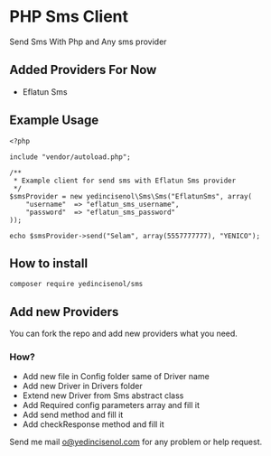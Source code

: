 # PHP Sms Client

Send Sms With Php and Any sms provider

## Added Providers For Now
- Eflatun Sms

## Example Usage

```
<?php

include "vendor/autoload.php";

/**
 * Example client for send sms with Eflatun Sms provider
 */
$smsProvider = new yedincisenol\Sms\Sms("EflatunSms", array(
    "username"  => "eflatun_sms_username",
    "password"  => "eflatun_sms_password"
));

echo $smsProvider->send("Selam", array(5557777777), "YENICO");

```

## How to install

```composer require yedincisenol/sms ```

## Add new Providers

You can fork the repo and add new providers what you need.

### How?

- Add new file in Config folder same of Driver name
- Add new Driver in Drivers folder
 - Extend new Driver from Sms abstract class
 - Add Required config parameters array  and fill it
 - Add send method  and fill it
 - Add checkResponse method and fill it
 
 
Send me mail <o@yedincisenol.com> for any problem or help request.